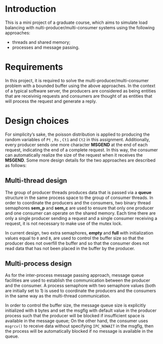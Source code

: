 # Introduction
This is a mini project of a graduate course, which aims to simulate load balancing with nulti-producer/multi-consumer systems using the following approaches: 
+ threads and shared memory;
+ processes and message passing.

# Requirements
In this project, it is required to solve the multi-producer/multi-consumer problem with a bounded buffer using the above approaches. In the context of a typical software server, the producers are considered as being entities that are receivinig requests and consumers are thought of as entities that will process the request and generate a reply.

# Design choices

For simplicity’s sake, the poisson distribution is applied to producing the random variables of `Pt` , `Rs` , `Ct1` and `Ct2` in this assignment. Additionally, every producer sends one more character **MSGEND** at the end of each request, indicating the end of a complete request. In this way, the consumer can automatically realize the size of the request when it receives the **MSGEND**. Some more design details for the two approaches are described as follows:

## Multi-thread design

The group of producer threads produces data that is passed via a **queue** structure in the same process space to the group of consumer threads. In order to coordinate the producers and the consumers, two binary thread semaphores **sem_p** and **sem_c** are used to ensure that only one producer and one consumer can operate on the shared memory. Each time there are only a single producer sending a request and a single consumer receiving a request, it is not necessary to make use of the mutex lock. 

In current design, two extra semaphores, **empty** and **full** with initialization values equal to `0` and `B`, are used to control the buffer size so that the producer does not overfill the buffer and so that the consumer does not read data that has not been placed in the buffer by the producer.

## Multi-process design

As for the inter-process message passing approach, message queue facilities are used to establish the communication between the producer and the consumer. A process semaphore with two semaphore values (both are initially set to 1) is used to coordinate the producers and the consumers in the same way as the multi-thread communication. 

In order to control the buffer size, the message queue size is explicitly initialized with `B` bytes and set the msgflg with default value in the producer process such that the producer will be blocked if insufficient space is available in the message queue; On the other hand, the consumer uses `msgrcv()` to receive data without specifying `IPC_NOWAIT` in the msgflg, then the process will be automatically blocked if no message is available in the queue.
